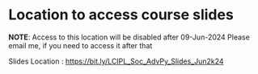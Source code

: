 # Location to access course slides

**NOTE**: Access to this location will be disabled after 09-Jun-2024
Please email me, if you need to access it after that

Slides Location : https://bit.ly/LCIPL_Soc_AdvPy_Slides_Jun2k24
